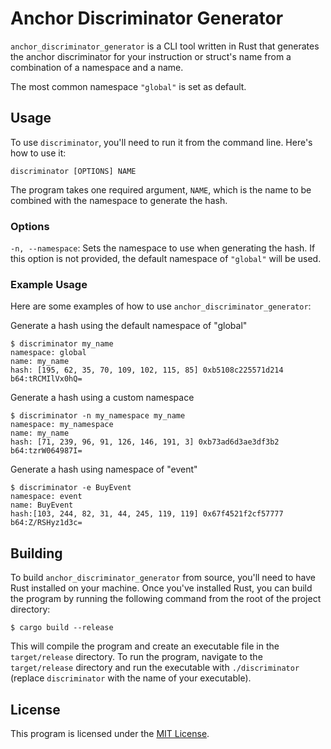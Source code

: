 # Anchor Discriminator Generator

`anchor_discriminator_generator` is a CLI tool written in Rust that generates the anchor discriminator for your instruction or struct's name from a combination of a namespace and a name.

The most common namespace `"global"` is set as default.

## Usage

To use `discriminator`, you'll need to run it from the command line. Here's how to use it:

```
discriminator [OPTIONS] NAME
```

The program takes one required argument, `NAME`, which is the name to be combined with the namespace to generate the hash.

### Options

`-n, --namespace`: Sets the namespace to use when generating the hash. If this option is not provided, the default namespace of `"global"` will be used.

### Example Usage

Here are some examples of how to use `anchor_discriminator_generator`:

Generate a hash using the default namespace of "global"
```
$ discriminator my_name
namespace: global
name: my_name
hash: [195, 62, 35, 70, 109, 102, 115, 85] 0xb5108c225571d214
b64:tRCMIlVx0hQ=
```

Generate a hash using a custom namespace
```
$ discriminator -n my_namespace my_name
namespace: my_namespace
name: my_name
hash: [71, 239, 96, 91, 126, 146, 191, 3] 0xb73ad6d3ae3df3b2
b64:tzrW064987I=
```
Generate a hash using namespace of "event"
```
$ discriminator -e BuyEvent
namespace: event
name: BuyEvent
hash:[103, 244, 82, 31, 44, 245, 119, 119] 0x67f4521f2cf57777
b64:Z/RSHyz1d3c=
```
## Building

To build `anchor_discriminator_generator` from source, you'll need to have Rust installed on your machine. Once you've installed Rust, you can build the program by running the following command from the root of the project directory:

```
$ cargo build --release
```

This will compile the program and create an executable file in the `target/release` directory. To run the program, navigate to the `target/release` directory and run the executable with `./discriminator` (replace `discriminator` with the name of your executable).

## License

This program is licensed under the [MIT License](LICENSE).
